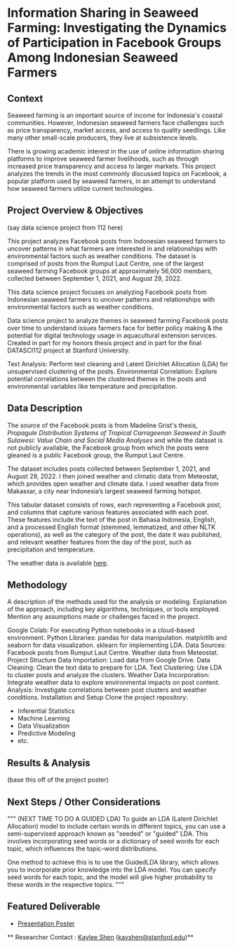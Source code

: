# Information Sharing in Seaweed Farming: Investigating the Dynamics of Participation in Facebook Groups Among Indonesian Seaweed Farmers

## Context

Seaweed farming is an important source of income for Indonesia's coastal communities. However, Indonesian seaweed farmers face challenges such as price transparency, market access, and access to quality seedlings. Like many other small-scale producers, they live at subsistence levels. 

There is growing academic interest in the use of online information sharing platforms to improve seaweed farmer livelihoods, such as through increased price transparency and access to larger markets. This project analyzes the trends in the most commonly discussed topics on Facebook, a popular platform used by seaweed farmers, in an attempt to understand how seaweed farmers utilize current technologies. 

## Project Overview & Objectives

(say data science project from 112 here)


This project analyzes Facebook posts from Indonesian seaweed farmers to uncover patterns in what farmers are interested in and relationships with environmental factors such as weather conditions. The dataset is comprised of posts from the Rumput Laut Centre, one of the largest seaweed farming Facebook groups at approximately 56,000 members, collected between September 1, 2021, and August 29, 2022.

This data science project focuses on analyzing Facebook posts from Indonesian seaweed farmers to uncover patterns and relationships with environmental factors such as weather conditions. 

Data science project to analyze themes in seaweed farming Facebook posts over time to understand issues farmers face for better policy making &amp; the potential for digital technology usage in aquacultural extension services. Created in part for my honors thesis project and in part for the final DATASCI112 project at Stanford University. 


Text Analysis: Perform text cleaning and Latent Dirichlet Allocation (LDA) for unsupervised clustering of the posts.
Environmental Correlation: Explore potential correlations between the clustered themes in the posts and environmental variables like temperature and precipitation.

## Data Description

The source of the Facebook posts is from Madeline Grist's thesis, *Propagule Distribution Systems of Tropical Carrageenan Seaweed in South Sulawesi: Value Chain and Social Media Analyses* and while the dataset is not publicly available, the Facebook group from which the posts were gleaned is a public Facebook group, the Rumput Laut Centre. 

The dataset includes posts collected between September 1, 2021, and August 29, 2022. I then joined weather and climatic data from Meteostat, which provides open weather and climate data. I used weather data from Makassar, a city near Indonesia’s largest seaweed farming hotspot.    

This tabular dataset consists of rows, each representing a Facebook post, and columns that capture various features associated with each post. These features include the text of the post in Bahasa Indonesia, English, and a processed English format (stemmed, lemmatized, and other NLTK operations), as well as the category of the post, the date it was published, and relevant weather features from the day of the post, such as precipitation and temperature.

The weather data is available [here](https://meteostat.net/en/place/id/makassar?s=97180&t=2022-08-04/2022-09-01).

## Methodology

A description of the methods used for the analysis or modeling.
Explanation of the approach, including key algorithms, techniques, or tools employed.
Mention any assumptions made or challenges faced in the project.

Google Colab: For executing Python notebooks in a cloud-based environment.
Python Libraries:
pandas for data manipulation.
matplotlib and seaborn for data visualization.
sklearn for implementing LDA.
Data Sources:
Facebook posts from Rumput Laut Centre.
Weather data from Meteostat.
Project Structure
Data Importation: Load data from Google Drive.
Data Cleaning: Clean the text data to prepare for LDA.
Text Clustering: Use LDA to cluster posts and analyze the clusters.
Weather Data Incorporation: Integrate weather data to explore environmental impacts on post content.
Analysis: Investigate correlations between post clusters and weather conditions.
Installation and Setup
Clone the project repository:

* Inferential Statistics
* Machine Learning
* Data Visualization
* Predictive Modeling
* etc.

## Results & Analysis

(base this off of the project poster)


## Next Steps / Other Considerations
"""
 (NEXT TIME TO DO A GUIDED LDA)
To guide an LDA (Latent Dirichlet Allocation) model to include certain words in different topics,
you can use a semi-supervised approach known as "seeded" or "guided" LDA. This involves incorporating
seed words or a dictionary of seed words for each topic, which influences the topic-word distributions.

One method to achieve this is to use the GuidedLDA library, which allows you to incorporate prior
knowledge into the LDA model. You can specify seed words for each topic, and the model will give higher
probability to these words in the respective topics.
"""


## Featured Deliverable
* [Presentation Poster](https://docs.google.com/presentation/d/1UJeXbBqSDElVRAl0k35jpL8aX3qRYpi1Cq2KkW9ZmJ0/edit?usp=sharing)


** Researcher Contact : [Kaylee Shen](https://github.com/[[kayshen1120]]) (kayshen@stanford.edu)**



